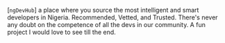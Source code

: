  [`ngDevHub`] a place where you source the most intelligent and smart developers in Nigeria. Recommended, Vetted, and Trusted. There's never any doubt on the competence of all the devs in our community. 
A fun project I would love to see till the end.
